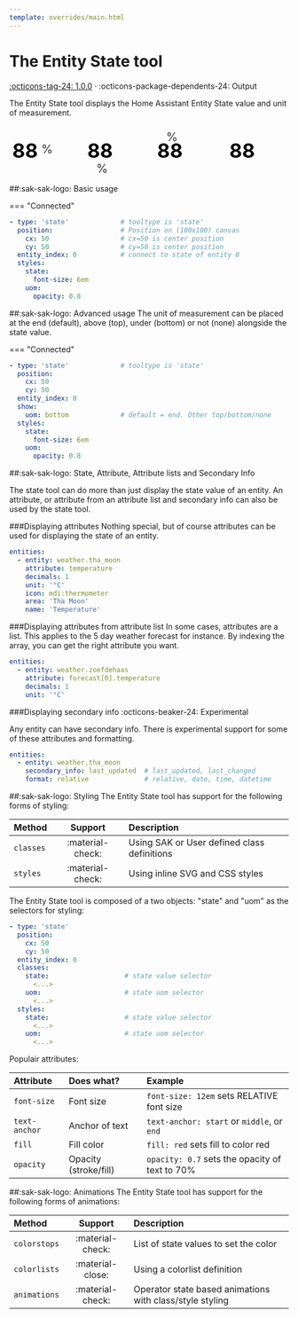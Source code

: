 ```yaml
---
template: overrides/main.html
---
```


[entity-state-tool support]: https://github.com/amoebelabs/swiss-army-knife/releases/tag/1.0.0
# The Entity State tool
[:octicons-tag-24: 1.0.0][entity-state-tool support] ·
:octicons-package-dependents-24: Output

The Entity State tool displays the Home Assistant Entity State value and unit of measurement.

<svg viewBox="0 0 600 110" xmlns="http://www.w3.org/2000/svg" width="600px">
  <g>
    <text x="50" y="70">
      <tspan class="sak-state__value" style="font-size:3em;fill:var(--md-primary-fg-color);font-weight:700;text-anchor:middle;">
        88
      </tspan>
      <tspan dx="-0.1em" dy="-0.35em" class="sak-state__uom" style="font-size: 1.8em;fill: var(--md-primary-fg-color);opacity:0.8;text-anchor:middle;">
        %
      </tspan>
    </text>
  </g>
  <g>
    <text >
      <tspan x="200" y="70" class="sak-state__value" style="font-size:3em;fill:var(--md-primary-fg-color);font-weight:700;text-anchor:middle;">
        88
      </tspan>
      <tspan dx="-1.8em" dy="0.9em" class="sak-state__uom" style="font-size:1.8em;fill: var(--md-primary-fg-color);opacity:0.8;alignment-baseline:central;text-anchor:middle;">
        %
      </tspan>
    </text>
  </g>
  <g>
    <text >
      <tspan x="350" y="70" class="sak-state__value" style="font-size:3em;fill:var(--md-primary-fg-color);font-weight:700;text-anchor:middle;">
        88
      </tspan>
      <tspan dx="-1.8em" dy="-1.8em" class="sak-state__uom" style="font-size:1.8em;fill: var(--md-primary-fg-color);opacity:0.8;alignment-baseline:central;text-anchor:middle;">
        %
      </tspan>
    </text>
  </g>
  <g>
    <text >
      <tspan x="500" y="70" class="sak-state__value" style="font-size:3em;fill:var(--md-primary-fg-color);font-weight:700;text-anchor:middle;">
        88
      </tspan>
      <tspan dx="-1.8em" dy="-1.8em" class="sak-state__uom" style="display:none;font-size:1.8em;fill: var(--md-primary-fg-color);opacity:0.8;alignment-baseline:central;text-anchor:middle;">
        %
      </tspan>
    </text>
  </g>
</svg>


##:sak-sak-logo: Basic usage

=== "Connected"
```yaml linenums="1" hl_lines="1"
- type: 'state'             # tooltype is 'state'
  position:                 # Position on (100x100) canvas
    cx: 50                  # cx=50 is center position
    cy: 50                  # cy=50 is center position
  entity_index: 0           # connect to state of entity 0
  styles:
    state:
      font-size: 6em
    uom:
      opacity: 0.8
```

##:sak-sak-logo: Advanced usage
The unit of measurement can be placed at the end (default), above (top), under (bottom) or not (none) alongside the state value.

=== "Connected"
```yaml linenums="1" hl_lines="6 7"
- type: 'state'             # tooltype is 'state'
  position:
    cx: 50
    cy: 50
  entity_index: 0
  show:
    uom: bottom             # default = end. Other top/bottom/none
  styles:
    state:
      font-size: 6em
    uom:
      opacity: 0.8
```

##:sak-sak-logo: State, Attribute, Attribute lists and Secondary Info

The state tool can do more than just display the state value of an entity. An attribute, or attribute from an attribute list and secondary info can also be used by the state tool.

###Displaying attributes
Nothing special, but of course attributes can be used for displaying the state of an entity.

```yaml title="views/view-sake8.yaml" linenums="1" hl_lines="3"
entities:
  - entity: weather.tha_moon
    attribute: temperature
    decimals: 1
    unit: '°C'
    icon: mdi:thermometer
    area: 'Tha Moon'
    name: 'Temperature'
```

###Displaying attributes from attribute list
In some cases, attributes are a list. This applies to the 5 day weather forecast for instance.
By indexing the array, you can get the right attribute you want.

```yaml title="views/view-sake1.yaml" linenums="1" hl_lines="3"
entities:
  - entity: weather.zoefdehaas
    attribute: forecast[0].temperature
    decimals: 1
    unit: '°C'
```

###Displaying secondary info
:octicons-beaker-24: Experimental

Any entity can have secondary info. There is experimental support for some of these attributes and formatting.

```yaml title="views/view-sake8.yaml" linenums="1" hl_lines="3 4"
entities:
  - entity: weather.tha_moon
    secondary_info: last_updated  # last_updated, last_changed
    format: relative              # relative, date, time, datetime
```

              
##:sak-sak-logo: Styling
The Entity State tool has support for the following forms of styling:

| Method       | Support          | Description            |
| :----------- | :--------------: | :-------------------- |
| `classes`    | :material-check: | Using SAK or User defined class definitions  |
| `styles`     | :material-check: | Using inline SVG and CSS styles |

The Entity State tool is composed of a two objects: "state" and "uom" as the selectors for styling:
```yaml linenums="1"hl_lines="7 9 12 14"
- type: 'state'
  position:
    cx: 50
    cy: 50
  entity_index: 0
  classes:
    state:                   # state value selector
      <...>
    uom:                     # state uom selector
      <...>
  styles:
    state:                   # state value selector
      <...>
    uom:                     # state uom selector
      <...>
```
Populair attributes:

| Attribute       | Does what?            | Example                                                 |
| :-------------- | :-------------------- | :------------------------------------------------------ |
| `font-size`     | Font size             | `font-size: 12em` sets RELATIVE font size |
| `text-anchor`   | Anchor of text        | `text-anchor: start` or `middle`, or `end` |
| `fill`          | Fill color            | `fill: red` sets fill to color red |
| `opacity`       | Opacity (stroke/fill) | `opacity: 0.7` sets the opacity of text to 70% |

##:sak-sak-logo: Animations
The Entity State tool has support for the following forms of animations:

| Method       | Support          | Description            |
| :----------- | :--------------: | :-------------------- |
| `colorstops` | :material-check: | List of state values to set the color |
| `colorlists` | :material-close: | Using a colorlist definition |
| `animations` | :material-check: | Operator state based animations with class/style styling |


